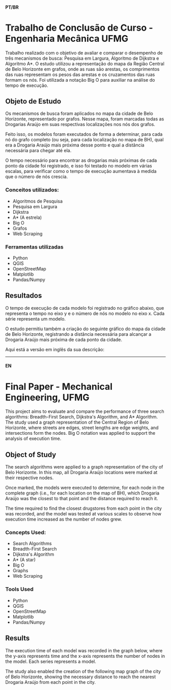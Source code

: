 #### PT/BR
# Trabalho de Conclusão de Curso - Engenharia Mecânica UFMG

Trabalho realizado com o objetivo de avaliar e comparar o desempenho de três mecanismos de busca: Pesquisa em Largura, Algoritmo de Dijkstra e Algoritmo A*. O estudo utilizou a representação do mapa da Região Central de Belo Horizonte em grafos, onde as ruas são arestas, os comprimentos das ruas representam os pesos das arestas e os cruzamentos das ruas formam os nós. Foi utilizada a notação Big O para auxiliar na análise do tempo de execução.

## Objeto de Estudo

Os mecanismos de busca foram aplicados no mapa da cidade de Belo Horizonte, representado por grafos. Nesse mapa, foram marcadas todas as Drogarias Araújo em suas respectivas localizações nos nós dos grafos.

Feito isso, os modelos foram executados de forma a determinar, para cada nó do grafo completo (ou seja, para cada localização no mapa de BH), qual era a Drogaria Araújo mais próxima desse ponto e qual a distância necessária para chegar até ela.

O tempo necessário para encontrar as drogarias mais próximas de cada ponto da cidade foi registrado, e isso foi testado no modelo em várias escalas, para verificar como o tempo de execução aumentava à medida que o número de nós crescia.

### Conceitos utilizados:
- Algoritmos de Pesquisa
- Pesquisa em Largura
- Dijkstra
- A* (A estrela)
- Big O
- Grafos
- Web Scraping

### Ferramentas utilizadas
- Python
- QGIS
- OpenStreetMap
- Matplotlib
- Pandas/Numpy

## Resultados

O tempo de execução de cada modelo foi registrado no gráfico abaixo, que representa o tempo no eixo y e o número de nós no modelo no eixo x. Cada série representa um modelo.

O estudo permitiu também a criação do seguinte gráfico do mapa da cidade de Belo Horizonte, registrando a distância necessária para alcançar a Drogaria Araújo mais próxima de cada ponto da cidade.


Aqui está a versão em inglês da sua descrição:

---

#### EN
# Final Paper - Mechanical Engineering, UFMG

This project aims to evaluate and compare the performance of three search algorithms: Breadth-First Search, Dijkstra's Algorithm, and A* Algorithm. The study used a graph representation of the Central Region of Belo Horizonte, where streets are edges, street lengths are edge weights, and intersections form the nodes. Big O notation was applied to support the analysis of execution time.

## Object of Study

The search algorithms were applied to a graph representation of the city of Belo Horizonte. In this map, all Drogaria Araújo locations were marked at their respective nodes.

Once marked, the models were executed to determine, for each node in the complete graph (i.e., for each location on the map of BH), which Drogaria Araújo was the closest to that point and the distance required to reach it.

The time required to find the closest drugstores from each point in the city was recorded, and the model was tested at various scales to observe how execution time increased as the number of nodes grew.

### Concepts Used:
- Search Algorithms
- Breadth-First Search
- Dijkstra's Algorithm
- A* (A star)
- Big O
- Graphs
- Web Scraping

### Tools Used
- Python
- QGIS
- OpenStreetMap
- Matplotlib
- Pandas/Numpy

## Results

The execution time of each model was recorded in the graph below, where the y-axis represents time and the x-axis represents the number of nodes in the model. Each series represents a model.

The study also enabled the creation of the following map graph of the city of Belo Horizonte, showing the necessary distance to reach the nearest Drogaria Araújo from each point in the city.
